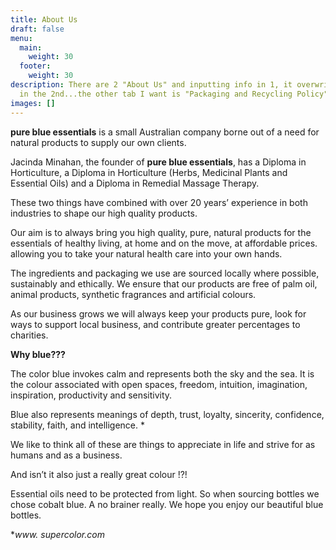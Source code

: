 ```yaml
---
title: About Us
draft: false
menu:
  main:
    weight: 30
  footer:
    weight: 30
description: There are 2 "About Us" and inputting info in 1, it overwrites info
  in the 2nd...the other tab I want is "Packaging and Recycling Policy"
images: []
---
```



**pure blue essentials** is a small Australian company borne out of a need for natural products to supply our own clients.

Jacinda Minahan, the founder of **pure blue essentials**, has a Diploma in Horticulture, a Diploma in Horticulture (Herbs, Medicinal Plants and Essential Oils) and a Diploma in Remedial Massage Therapy.

These two things have combined with over 20 years’ experience in both industries to shape our high quality products.

Our aim is to always bring you high quality, pure, natural products for the essentials of healthy living, at home and on the move, at affordable prices.  allowing you to take your natural health care into your own hands.

The ingredients and packaging we use are sourced locally where possible, sustainably and ethically.  We ensure that our products are free of palm oil, animal products, synthetic fragrances and artificial colours.

As our business grows we will always keep your products pure, look for ways to support local business, and contribute greater percentages to charities.



**Why blue???**

The color blue invokes calm and represents both the sky and the sea. It is the colour associated with open spaces, freedom, intuition, imagination, inspiration, productivity and sensitivity.

Blue also represents meanings of depth, trust, loyalty, sincerity, confidence, stability, faith, and intelligence. *

We like to think all of these are things to appreciate in life and strive for as humans and as a business.

And isn’t it also just a really great colour !?!



Essential oils need to be protected from light. So when sourcing bottles we chose cobalt blue. A no brainer really. We hope you enjoy our beautiful blue bottles.



\**www. supercolor.com*